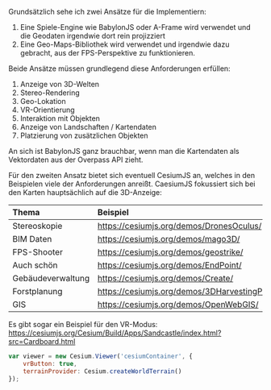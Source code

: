 Grundsätzlich sehe ich zwei Ansätze für die Implementiern:

1. Eine Spiele-Engine wie BabylonJS oder A-Frame wird verwendet und die Geodaten irgendwie dort rein projizziert
2. Eine Geo-Maps-Bibliothek wird verwendet und irgendwie dazu gebracht, aus der FPS-Perspektive zu funktionieren.

Beide Ansätze müssen grundlegend diese Anforderungen erfüllen:

1. Anzeige von 3D-Welten
2. Stereo-Rendering
3. Geo-Lokation
4. VR-Orientierung
5. Interaktion mit Objekten
6. Anzeige von Landschaften / Kartendaten
7. Platzierung von zusätzlichen Objekten

An sich ist BabylonJS ganz brauchbar, wenn man die Kartendaten als Vektordaten aus der Overpass API zieht.

Für den zweiten Ansatz bietet sich eventuell CesiumJS an, welches in den Beispielen viele der Anforderungen anreißt. CaesiumJS fokussiert sich bei den Karten hauptsächlich auf die 3D-Anzeige:

|Thema|Beispiel|
|:----|:----|
|Stereoskopie|https://cesiumjs.org/demos/DronesOculus/|
|BIM Daten|https://cesiumjs.org/demos/mago3D/|
|FPS-Shooter|https://cesiumjs.org/demos/geostrike/|
|Auch schön|https://cesiumjs.org/demos/EndPoint/|
|Gebäudeverwaltung|https://cesiumjs.org/demos/Create/|
|Forstplanung|https://cesiumjs.org/demos/3DHarvestingPlanner/|
|GIS|https://cesiumjs.org/demos/OpenWebGIS/|

Es gibt sogar ein Beispiel für den VR-Modus: https://cesiumjs.org/Cesium/Build/Apps/Sandcastle/index.html?src=Cardboard.html

```js
var viewer = new Cesium.Viewer('cesiumContainer', {
    vrButton: true,
    terrainProvider: Cesium.createWorldTerrain()
});
```